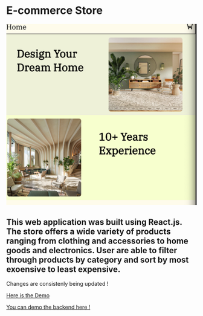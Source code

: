 # E-commerce Store 


![ScreenShot](./src/Screenshot.png)

This web application was built using React.js. The store  offers a wide variety of products ranging from clothing and accessories to home goods and electronics. User are able to filter through products by category and sort by most exoensive to least expensive.
--- 
Changes are consistenly being updated ! 



[Here is the Demo]()


[You can demo the backend here !](https://github.com/jozkan30/Fake-Store-API)